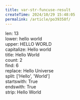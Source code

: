 ```yaml
---
title: var-str-funcuse-result
createTime: 2024/10/29 15:48:05
permalink: /article/po39358f/
---
```

len: 13  
lower: hello world  
upper: HELLO WORLD  
capitalize: Hello world  
title: Hello World  
count: 2  
find: 6  
replace: Hello Universe  
split: ['Hello', 'World']  
startswith: True  
endswith: True  
strip: Hello World  
